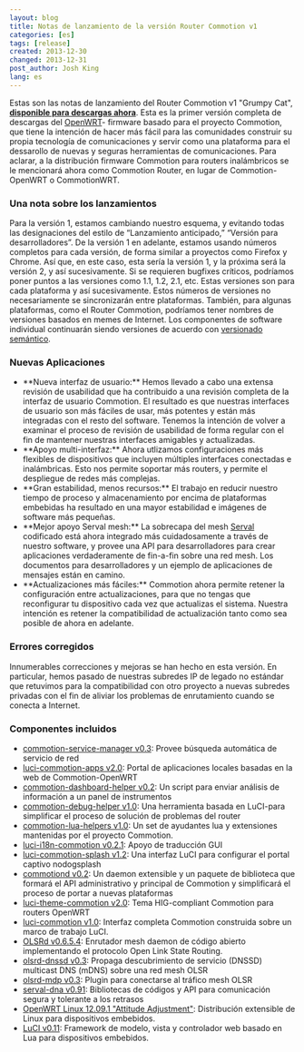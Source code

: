 ```yaml
---
layout: blog
title: Notas de lanzamiento de la versión Router Commotion v1 
categories: [es]
tags: [release]
created: 2013-12-30
changed: 2013-12-31
post_author: Josh King
lang: es
---
```

  Estas son las notas de lanzamiento del Router Commotion v1 "Grumpy Cat", **<a href="/download/routers">disponible para descargas ahora</a>**.<!--miniteaser--> Esta es la primer versión completa de descargas del <a href="http://openwrt.org">OpenWRT</a>- firmware basado para el proyecto Commotion, que tiene la intención de hacer más fácil para las comunidades construir su propia tecnología de comunicaciones y servir como una plataforma para el dessarollo de nuevas y seguras herramientas de comunicaciones.<!--more--> Para aclarar, a la distribución firmware Commotion para routers inalámbricos se le mencionará ahora como Commotion Router, en lugar de Commotion-OpenWRT o CommotionWRT.
<h3>Una nota sobre los lanzamientos</h3>
Para la versión 1, estamos cambiando nuestro esquema, y 
evitando todas las designaciones del estilo de “Lanzamiento anticipado,” “Versión para desarrolladores”. De la versión 1 en adelante, estamos usando números completos para cada versión, de forma similar a proyectos como Firefox y Chrome. Así que, en este caso, esta sería la versión 1, y la próxima será la versión 2, y así sucesivamente. Si se requieren bugfixes críticos, podríamos poner puntos a las versiones como 1.1, 1.2, 2.1, etc. Estas versiones son para cada plataforma y así sucesivamente. Estos números de versiones no necesariamente se sincronizarán entre plataformas. También, para algunas plataformas, como el Router Commotion, podríamos tener nombres de versiones basados en memes de Internet. Los componentes de software individual continuarán siendo versiones de acuerdo con <a href="http://semver.org">versionado semántico</a>.
<h3>Nuevas Aplicaciones</h3>
<ul>
	<li>**Nueva interfaz de usuario:** Hemos llevado a cabo una extensa revisión de usabilidad que ha contribuido a una revisión completa de la interfaz de usuario Commotion. El resultado es que nuestras interfaces de usuario son más fáciles de usar, más potentes y están más integradas con el resto del software. Tenemos la intención de volver a examinar el proceso de revisión de usabilidad de forma regular con el fin de mantener nuestras interfaces amigables y actualizadas.</li>
	<li>**Apoyo multi-interfaz:** Ahora utlizamos configuraciones más flexibles de dispositivos que incluyen múltiples interfaces conectadas e inalámbricas. Esto nos permite soportar más routers, y permite el despliegue de redes más complejas.</li>
	<li>**Gran estabilidad, menos recursos:** El trabajo en reducir nuestro tiempo de proceso y almacenamiento por encima de plataformas embebidas ha resultado en una mayor estabilidad e imágenes de software más pequeñas.</li>
	<li>**Mejor apoyo Serval mesh:** La sobrecapa del mesh <a href="http://servalproject.org">Serval</a> codificado está ahora integrado más cuidadosamente a través de nuestro software, y provee una API para desarrolladores para crear aplicaciones verdaderamente de fin-a-fin sobre una red mesh. Los documentos para desarrolladores y un ejemplo de aplicaciones de mensajes están en camino.</li>
	<li>**Actualizaciones más fáciles:** Commotion ahora permite retener la configuración entre actualizaciones, para que no tengas que reconfigurar tu dispositivo cada vez que actualizas el sistema. Nuestra intención es retener la compatibilidad de actualización tanto como sea posible de ahora en adelante.</li>
</ul>
<h3>Errores corregidos</h3>
Innumerables correcciones y mejoras se han hecho en esta versión. En particular, hemos pasado de nuestras subredes IP de legado no estándar que retuvimos para la compatibilidad con otro proyecto a nuevas subredes privadas con el fin de aliviar los problemas de enrutamiento cuando se conecta a Internet.
<h3>Componentes incluidos</h3>
<ul>
	<li><a href="https://github.com/opentechinstitute/commotion-service-manager">commotion-service-manager v0.3</a>: Provee búsqueda automática de servicio de red</li>
	<li><a href="https://github.com/opentechinstitute/luci-commotion-apps/">luci-commotion-apps v2.0</a>: Portal de aplicaciones locales basadas en la web de Commotion-OpenWRT</li>
	<li><a href="https://github.com/opentechinstitute/commotion-dashboard-helper/">commotion-dashboard-helper v0.2</a>: Un script para enviar análisis de información a un panel de instrumentos</li>
	<li><a href="https://github.com/opentechinstitute/commotion-debug-helper">commotion-debug-helper v1.0</a>: Una herramienta basada en LuCI-para simplificar el proceso de solución de problemas del router</li A>
	<li><a href="https://github.com/opentechinstitute/commotion-lua-helpers">commotion-lua-helpers v1.0</a>: Un set de ayudantes lua y extensiones mantenidas por el proyecto Commotion.</li>
	<li><a href="https://github.com/opentechinstitute/luci-i18n-commotion">luci-i18n-commotion v0.2.1</a>: Apoyo de traducción GUI</li>
	<li><a href="https://github.com/opentechinstitute/luci-commotion-splash">luci-commotion-splash v1.2</a>: Una interfaz LuCI para configurar el portal captivo nodogsplash</li>
	<li><a href="https://github.com/opentechinstitute/commotiond">commotiond v0.2</a>: Un daemon extensible y un paquete de biblioteca que formará el API administrativo y principal de Commotion y simplificará el proceso de portar a nuevas plataformas</li>
	<li><a href="https://github.com/opentechinstitute/luci-theme-commotion">luci-theme-commotion v2.0</a>: Tema HIG-compliant Commotion para routers OpenWRT</li>
	<li><a href="https://github.com/opentechinstitute/luci-commotion">luci-commotion v1.0</a>: Interfaz completa Commotion construida sobre un marco de trabajo LuCI.</li>
	<li><a href="https://olsr.org">OLSRd v0.6.5.4</a>: Enrutador mesh daemon de código abierto implementando el protocolo Open Link State Routing.</li>
	<li><a href="https://github.com/opentechinstitute/olsrd/tree/release-0.6.5.4/lib/dnssd">olsrd-dnssd v0.3</a>: Propaga descubrimiento de servicio (DNSSD) multicast DNS (mDNS) sobre una red mesh OLSR</li>
	<li><a href="https://github.com/opentechinstitute/olsrd/tree/release-0.6.5.4/lib/mdp">olsrd-mdp v0.3</a>: Plugin para conectarse al tráfico mesh OLSR</li>
	<li><a href="https://github.com/opentechinstitute/serval-dna">serval-dna v0.91</a>: Bibliotecas de códigos y API para comunicación segura y tolerante a los retrasos</li>
	<li><a href="http://openwrt.org">OpenWRT Linux 12.09.1 "Attitude Adjustment"</a>: Distribución extensible de Linux para dispositivos embebidos.</li>
	<li><a href="http://luci.subsignal.org">LuCI v0.11</a>: Framework de modelo, vista y controlador web basado en Lua para dispositivos embebidos.</li>
</ul>
 

